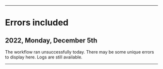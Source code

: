 
***

# Errors included

## 2022, Monday, December 5th

The workflow ran unsuccessfully today. There may be some unique errors to display here. Logs are still available.

***
